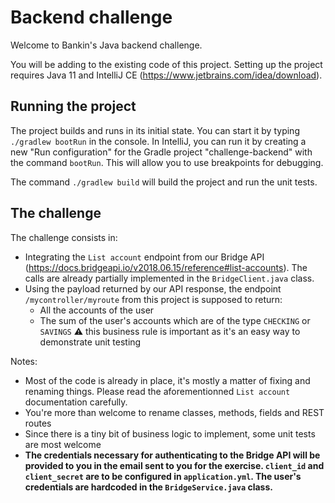 # Backend challenge
Welcome to Bankin's Java backend challenge.

You will be adding to the existing code of this project. Setting up the project requires Java 11 and IntelliJ CE (https://www.jetbrains.com/idea/download).

## Running the project
The project builds and runs in its initial state. You can start it by typing `./gradlew bootRun` in the console. In IntelliJ, you can run it by creating a new "Run configuration" for the Gradle project "challenge-backend" with the command `bootRun`. This will allow you to use breakpoints for debugging.

The command `./gradlew build` will build the project and run the unit tests.

## The challenge
The challenge consists in: 
* Integrating the `List account` endpoint from our Bridge API (https://docs.bridgeapi.io/v2018.06.15/reference#list-accounts). The calls are already partially implemented in the `BridgeClient.java` class.
* Using the payload returned by our API response, the endpoint `/mycontroller/myroute` from this project is supposed to return:
  * All the accounts of the user
  * The sum of the user's accounts which are of the type `CHECKING` or `SAVINGS` 
⚠️ this business rule is important as it's an easy way to demonstrate unit testing

Notes:
* Most of the code is already in place, it's mostly a matter of fixing and renaming things. Please read the aforementionned `List account` documentation carefully.
* You're more than welcome to rename classes, methods, fields and REST routes
* Since there is a tiny bit of business logic to implement, some unit tests are most welcome
* **The credentials necessary for authenticating to the Bridge API will be provided to you in the email sent to you for the exercise. `client_id` and `client_secret` are to be configured in `application.yml`. The user's credentials are hardcoded in the `BridgeService.java` class.**
